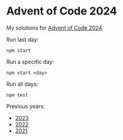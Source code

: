 # Advent of Code 2024

My solutions for [Advent of Code 2024][1]

Run last day:

```shell
npm start
```

Run a specific day:

```shell
npm start <day>
```

Run all days:

```shell
npm test
```

Previous years:

* [2023]
* [2022]
* [2021]


[1]: https://adventofcode.com/2024

[2023]: https://github.com/orloxx/aoc/tree/2023.0.0
[2022]: https://github.com/orloxx/aoc/tree/2022.0.0
[2021]: https://github.com/orloxx/aoc/tree/2021.0.0
